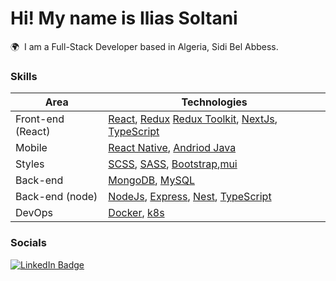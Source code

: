 Hi! My name is Ilias Soltani
========================================================================================================================================

🌍  I am a Full-Stack Developer based in Algeria, Sidi Bel Abbess.
<br/>

### Skills

| Area                | Technologies                                                                                                                                                                                                                                                                   |
| ------------------- | ------------------------------------------------------------------------------------------------------------------------------------------------------------------------------------------------------------------------------------------------------------------------------ |
| Front-end (React)   | [React](https://reactjs.org/), [Redux](https://redux.js.org/) [Redux Toolkit](https://redux-toolkit.js.org/), [NextJs](https://nextjs.org/), [TypeScript](https://www.typescriptlang.org/)                                                                                     |
| Mobile              | [React Native](https://reactnative.dev/), [Andriod Java](https://developer.android.com/)                                                                                                                                                                                                                                       |
| Styles              | [SCSS](https://sass-scss.ru/), [SASS](https://sass-scss.ru/), [Bootstrap](https://getbootstrap.com/),[mui](https://mui.com/)                                                                                                                           |
| Back-end            | [MongoDB](https://www.mongodb.com/), [MySQL](https://www.mysql.com/)                                                                                                     |
| Back-end (node)     | [NodeJs](https://nodejs.org/en/), [Express](https://expressjs.com/), [Nest](https://nestjs.com/), [TypeScript](https://www.typescriptlang.org/)                                                                                             |
| DevOps              | [Docker](https://www.docker.com/), [k8s](https://kubernetes.io/)                                                                 |

### Socials

<div id="badges">
  <a href="https://www.linkedin.com/in/ilias-abderrahmene-soltani/" target="_blank">
    <img src="https://img.shields.io/badge/LinkedIn-blue?style=for-the-badge&logo=linkedin&logoColor=white" alt="LinkedIn Badge"/>
  </a>
</div>
